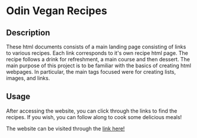 # Odin Vegan Recipes
## Description
These html documents consists of a main landing page consisting of links to various recipes. Each link corresponds to it's own recipe html page. The recipe follows a drink for refreshment, a main course and then dessert. The main purpose of this project is to be familiar with the basics of creating html webpages. In particular, the main tags focused were for creating lists, images, and links. 

## Usage
After accessing the website, you can click through the links to find the recipes. If you wish, you can follow along to cook some delicious meals!

The website can be visited through the [link here!](https://anisshadh.github.io/odin-recipes/)
